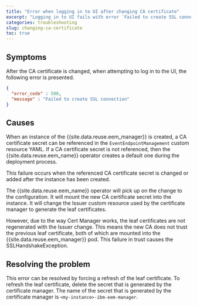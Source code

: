 ```yaml
---
title: "Error when logging in to UI after changing CA certificate"
excerpt: "Logging in to UI fails with error `Failed to create SSL connection.`"
categories: troubleshooting
slug: changing-ca-certificate
toc: true
---
```


## Symptoms

After the CA certificate is changed, when attempting to log in to the UI, the following error is presented.

```json
{
  "error_code" : 500,
  "message" : "Failed to create SSL connection"
}
```

## Causes

When an instance of the {{site.data.reuse.eem_manager}} is created, a CA certificate secret can be referenced in the `EventEndpointManagement` custom resource YAML. If a CA certificate secret is not referenced, then the {{site.data.reuse.eem_name}} operator creates a default one during the deployment process.

This failure occurs when the referenced CA certificate secret is changed or added after the instance has been created.

The {{site.data.reuse.eem_name}} operator will pick up on the change to the configuration. It will mount the new CA certificate secret into the instance. It will change the Issuer custom resource used by the certificate manager to generate the leaf certificates.

However, due to the way Cert Manager works, the leaf certificates are not regenerated with the Issuer change. This means the new CA does not trust the previous leaf certificate, both of which are mounted into the {{site.data.reuse.eem_manager}} pod. This failure in trust causes the SSLHandshakeException.

## Resolving the problem

This error can be resolved by forcing a refresh of the leaf certificate.
To refresh the leaf certificate, delete the secret that is generated by the certificate manager. The name of the secret that is generated by the certificate manager is `<my-instance>-ibm-eem-manager`.
